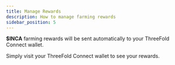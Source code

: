 ```yaml
---
title: Manage Rewards
description: How to manage farming rewards
sidebar_position: 5
---
```


**$INCA** farming rewards will be sent automatically to your ThreeFold Connect wallet.

Simply visit your ThreeFold Connect wallet to see your rewards.